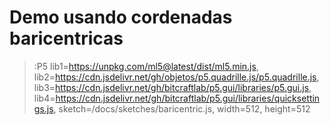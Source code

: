# Demo usando cordenadas baricentricas

> :P5 lib1=https://unpkg.com/ml5@latest/dist/ml5.min.js, lib2=https://cdn.jsdelivr.net/gh/objetos/p5.quadrille.js/p5.quadrille.js, lib3=https://cdn.jsdelivr.net/gh/bitcraftlab/p5.gui/libraries/p5.gui.js, lib4=https://cdn.jsdelivr.net/gh/bitcraftlab/p5.gui/libraries/quicksettings.js, sketch=/docs/sketches/baricentric.js,  width=512, height=512